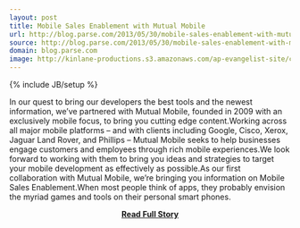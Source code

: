 ```yaml
---
layout: post
title: Mobile Sales Enablement with Mutual Mobile
url: http://blog.parse.com/2013/05/30/mobile-sales-enablement-with-mutual-mobile/
source: http://blog.parse.com/2013/05/30/mobile-sales-enablement-with-mutual-mobile/
domain: blog.parse.com
image: http://kinlane-productions.s3.amazonaws.com/ap-evangelist-site/curated/screenshots/9285_blog_parse_com.png
---
```

{% include JB/setup %}<p>In our quest to bring our developers the best tools and the newest information, we’ve partnered with Mutual Mobile, founded in 2009 with an exclusively mobile focus, to bring you cutting edge content.Working across all major mobile platforms – and with clients including Google, Cisco, Xerox, Jaguar Land Rover, and Phillips – Mutual Mobile seeks to help businesses engage customers and employees through rich mobile experiences.We look forward to working with them to bring you ideas and strategies to target your mobile development as effectively as possible.As our first collaboration with Mutual Mobile, we’re bringing you information on Mobile Sales Enablement.When most people think of apps, they probably envision the myriad games and tools on their personal smart phones.</p>
<center><p><a href="http://blog.parse.com/2013/05/30/mobile-sales-enablement-with-mutual-mobile/" style='padding:25px; font-sze:18px; font-weight: bold;'>Read Full Story</a></p></center>
